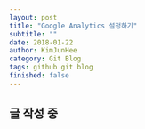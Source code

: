 ```yaml
---
layout: post
title: "Google Analytics 설정하기"
subtitle: ""
date: 2018-01-22
author: KimJunHee
category: Git Blog
tags: github git blog
finished: false
---
```


## 글 작성 중
